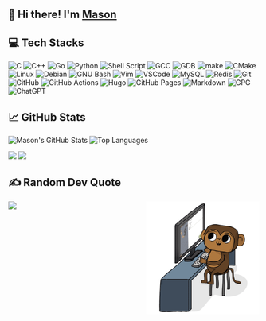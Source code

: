 ## 👋 Hi there! I'm [Mason](https://masoncodinghere.github.io/)

## 💻 Tech Stacks
![C](https://img.shields.io/badge/C-00599C?style=for-the-badge&logo=c&logoColor=white)
![C++](https://img.shields.io/badge/C%2B%2B-00599C?style=for-the-badge&logo=c%2B%2B&logoColor=white)
![Go](https://img.shields.io/badge/Go-00ADD8?style=for-the-badge&logo=go&logoColor=white)
![Python](https://img.shields.io/badge/Python-FFD43B?style=for-the-badge&logo=python&logoColor=blue)
![Shell Script](https://img.shields.io/badge/Shell_Script-121011?style=for-the-badge&logo=gnu-bash&logoColor=white)
![GCC](https://img.shields.io/badge/gcc-A42E2B?style=for-the-badge&logo=GNU&logoColor=white)
![GDB](https://img.shields.io/badge/gdb-A42E2B?style=for-the-badge&logo=GNU&logoColor=white)
![make](https://img.shields.io/badge/make-A42E2B?style=for-the-badge&logo=GNU&logoColor=white)
![CMake](https://img.shields.io/badge/CMake-%23008FBA.svg?style=for-the-badge&logo=cmake&logoColor=white)
![Linux](https://img.shields.io/badge/Linux-FCC624?style=for-the-badge&logo=linux&logoColor=black)
![Debian](https://img.shields.io/badge/Debian-A81D33?style=for-the-badge&logo=debian&logoColor=white)
![GNU Bash](https://img.shields.io/badge/GNU%20Bash-4EAA25?style=for-the-badge&logo=GNU%20Bash&logoColor=white)
![Vim](https://img.shields.io/badge/VIM-%2311AB00.svg?&style=for-the-badge&logo=vim&logoColor=white)
![VSCode](https://img.shields.io/badge/VSCode-0078D4?style=for-the-badge&logo=visual%20studio%20code&logoColor=white)
![MySQL](https://img.shields.io/badge/MySQL-005C84?style=for-the-badge&logo=mysql&logoColor=white)
![Redis](https://img.shields.io/badge/redis-%23DD0031.svg?&style=for-the-badge&logo=redis&logoColor=white)
![Git](https://img.shields.io/badge/GIT-E44C30?style=for-the-badge&logo=git&logoColor=white)
![GitHub](https://img.shields.io/badge/GitHub-100000?style=for-the-badge&logo=github&logoColor=white)
![GitHub Actions](https://img.shields.io/badge/GitHub_Actions-2088FF?style=for-the-badge&logo=github-actions&logoColor=white)
![Hugo](https://img.shields.io/badge/Hugo-FF4088?style=for-the-badge&logo=hugo&logoColor=white)
![GitHub Pages](https://img.shields.io/badge/GitHub%20Pages-222222?style=for-the-badge&logo=GitHub%20Pages&logoColor=white)
![Markdown](https://img.shields.io/badge/markdown-%23000000.svg?style=for-the-badge&logo=markdown&logoColor=white)
![GPG](https://img.shields.io/badge/GnuPG_Public_Key-333?style=for-the-badge&logo=GNUPrivacyGuard&logoColor=0093DD)
![ChatGPT](https://img.shields.io/badge/ChatGPT-74aa9c?style=for-the-badge&logo=openai&logoColor=white)

<h2>
  📈 GitHub Stats
  <img src="https://visitcount.itsvg.in/api?id=MasonCodingHere&label=Profile%20Views&color=12&icon=5&pretty=false" alt="" align="right"/>
</h2>

<img src="https://github-readme-stats.vercel.app/api?username=MasonCodingHere&count_private=true&show_icons=true&theme=aura&hide=prs,issues,contribs&line_height=37" alt="Mason's GitHub Stats" style="width: 420px;"> <img src="https://github-readme-stats.vercel.app/api/top-langs/?username=MasonCodingHere&hide=html&layout=compact&theme=aura&card_width=420" alt="Top Languages" style="width:420px;">

<img src="https://github-readme-streak-stats.herokuapp.com/?user=MasonCodingHere&theme=aura&hide_border=false" style="width:420px;"> <img src="https://github-readme-activity-graph.vercel.app/graph?username=MasonCodingHere&radius=12&height=470&theme=nightowl&days=30" style="width:420px;">

## ✍️ Random Dev Quote
<img src="https://quotes-github-readme.vercel.app/api?type=horizontal&theme=radical" align="left"><img src="https://github.com/MasonCodingHere/MasonCodingHere/blob/main/Monkey_Kid_Coding.gif" align="right" style="width:45%;">
